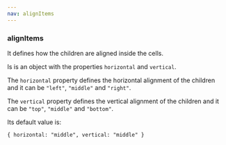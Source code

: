 ```yaml
---
nav: alignItems
---
```


### alignItems

It defines how the children are aligned inside the cells.

Is is an object with the properties `horizontal` and `vertical`.

The `horizontal` property defines the horizontal alignment of the children and it can be `"left"`, `"middle"` and `"right"`.

The `vertical` property defines the vertical alignment of the children and it can be `"top"`, `"middle"` and `"bottom"`.

Its default value is:

`{ horizontal: "middle", vertical: "middle" }`
